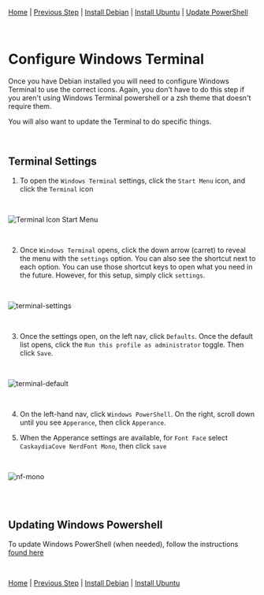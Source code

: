[Home](https://github.com/scott-knight/linux-on-windows-11) | [Previous Step](https://github.com/scott-knight/linux-on-windows-11/blob/main/Install%20oh-my-posh-and-required-libraries.md) | [Install Debian](https://github.com/scott-knight/linux-on-windows-11/blob/main/install-debian.md) | [Install Ubuntu](https://github.com/scott-knight/linux-on-windows-11/blob/main/install-ubuntu.md) | [Update PowerShell](https://learn.microsoft.com/en-us/powershell/scripting/install/installing-powershell-on-windows)

<br/>

# Configure Windows Terminal

Once you have Debian installed you will need to configure Windows Terminal to use the correct icons. Again, you don't have to do this step if you aren't using Windows Terminal powershell or a zsh theme that doesn't require them.

You will also want to update the Terminal to do specific things.

<br/>

## Terminal Settings

1. To open the `Windows Terminal` settings, click the `Start Menu` icon, and click the `Terminal` icon

<br/>

![Terminal Icon Start Menu](https://user-images.githubusercontent.com/516548/192063544-fc6a4fdf-ce4b-4eb4-a160-502a99e01b2d.png)

<br/>

2. Once `Windows Terminal` opens, click the down arrow (carret) to reveal the menu with the `settings` option. You can also see the shortcut next to each option. You can use those shortcut keys to open what you need in the future. However, for this setup, simply click `settings`.

<br/>

![terminal-settings](https://user-images.githubusercontent.com/516548/192074778-d5afefac-568d-4a71-96fc-4cd0120f66d4.png)

<br/>

3. Once the settings open, on the left nav, click `Defaults`. Once the default list opens, click the `Run this profile as administrator` toggle. Then click `Save`.

<br/>

![terminal-default](https://user-images.githubusercontent.com/516548/192075058-c0baa9c7-1a40-4c11-9c73-ef3d1f4b5077.png)

<br/>

4. On the left-hand nav, click `Windows PowerShell`. On the right, scroll down until you see `Apperance`, then click `Apperance`.

5. When the Apperance settings are available, for `Font Face` select `CaskaydiaCove NerdFont Mono`, then click `save`

<br/>

![nf-mono](https://user-images.githubusercontent.com/516548/192075947-40c909b7-a59c-4dd9-ad6a-4f407db5ad06.png)

<br/><br/>

## Updating Windows Powershell

To update Windows PowerShell (when needed), follow the instructions [found here](https://learn.microsoft.com/en-us/powershell/scripting/install/installing-powershell-on-windows)

<br/>

[Home](https://github.com/scott-knight/linux-on-windows-11) | [Previous Step](https://github.com/scott-knight/linux-on-windows-11/blob/main/Install%20oh-my-posh-and-required-libraries.md) | [Install Debian](https://github.com/scott-knight/linux-on-windows-11/blob/main/install-debian.md) | [Install Ubuntu](https://github.com/scott-knight/linux-on-windows-11/blob/main/install-ubuntu.md)

